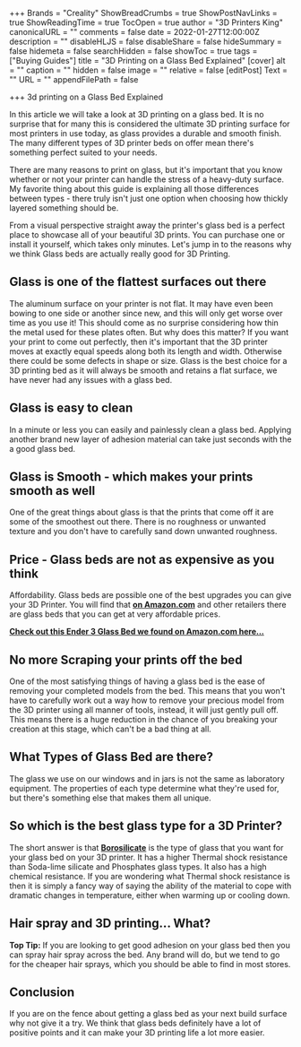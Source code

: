+++
Brands = "Creality"
ShowBreadCrumbs = true
ShowPostNavLinks = true
ShowReadingTime = true
TocOpen = true
author = "3D Printers King"
canonicalURL = ""
comments = false
date = 2022-01-27T12:00:00Z
description = ""
disableHLJS = false
disableShare = false
hideSummary = false
hidemeta = false
searchHidden = false
showToc = true
tags = ["Buying Guides"]
title = "3D Printing on a Glass Bed Explained"
[cover]
alt = ""
caption = ""
hidden = false
image = ""
relative = false
[editPost]
Text = ""
URL = ""
appendFilePath = false

+++
3d printing on a Glass Bed Explained

In this article we will take a look at 3D printing on a glass bed. It is no surprise that for many this is considered the ultimate 3D printing surface for most printers in use today, as glass provides a durable and smooth finish. The many different types of 3D printer beds on offer mean there's something perfect suited to your needs.

There are many reasons to print on glass, but it's important that you know whether or not your printer can handle the stress of a heavy-duty surface. My favorite thing about this guide is explaining all those differences between types - there truly isn't just one option when choosing how thickly layered something should be.

From a visual perspective straight away the printer's glass bed is a perfect place to showcase all of your beautiful 3D prints. You can purchase one or install it yourself, which takes only minutes. Let's jump in to the reasons why we think Glass beds are actually really good for 3D Printing.

## Glass is one of the flattest surfaces out there

The aluminum surface on your printer is not flat. It may have even been bowing to one side or another since new, and this will only get worse over time as you use it! This should come as no surprise considering how thin the metal used for these plates often. But why does this matter? If you want your print to come out perfectly, then it's important that the 3D printer moves at exactly equal speeds along both its length and width. Otherwise there could be some defects in shape or size. Glass is the best choice for a 3D printing bed as it will always be smooth and retains a flat surface, we have never had any issues with a glass bed.

## Glass is easy to clean

In a minute or less you can easily and painlessly clean a glass bed. Applying another brand new layer of adhesion material can take just seconds with the a good glass bed.

## Glass is Smooth - which makes your prints smooth as well

One of the great things about glass is that the prints that come off it are some of the smoothest out there. There is no roughness or unwanted texture and you don't have to carefully sand down unwanted roughness.

## Price - Glass beds are not as expensive as you think

Affordability. Glass beds are possible one of the best upgrades you can give your 3D Printer. You will find that [**on Amazon.com**](https://www.amazon.com/gp/product/B08CXLLCH4/ref=as_li_tl?ie=UTF8&tag=3dprintersking-20&camp=1789&creative=9325&linkCode=as2&creativeASIN=B08CXLLCH4&linkId=e9c5001ff2fed520c9bb4866196ebfc0) and other retailers there are glass beds that you can get at very affordable prices.

[**Check out this Ender 3 Glass Bed we found on Amazon.com here...**](https://www.amazon.com/gp/product/B08CXLLCH4/ref=as_li_tl?ie=UTF8&tag=3dprintersking-20&camp=1789&creative=9325&linkCode=as2&creativeASIN=B08CXLLCH4&linkId=e9c5001ff2fed520c9bb4866196ebfc0)

## No more Scraping your prints off the bed

One of the most satisfying things of having a glass bed is the ease of removing your completed models from the bed. This means that you won't have to carefully work out a way how to remove your precious model from the 3D printer using all manner of tools, instead, it will just gently pull off. This means there is a huge reduction in the chance of you breaking your creation at this stage, which can't be a bad thing at all.

## What Types of Glass Bed are there?

The glass we use on our windows and in jars is not the same as laboratory equipment. The properties of each type determine what they're used for, but there's something else that makes them all unique.

## So which is the best glass type for a 3D Printer?

The short answer is that [**Borosilicate**](https://en.wikipedia.org/wiki/Borosilicate_glass) is the type of glass that you want for your glass bed on your 3D printer. It has a higher Thermal shock resistance than Soda-lime silicate and Phosphates glass types. It also has a high chemical resistance. If you are wondering what Thermal shock resistance is then it is simply a fancy way of saying the ability of the material to cope with dramatic changes in temperature, either when warming up or cooling down.

## Hair spray and 3D printing... What?

**Top Tip:** If you are looking to get good adhesion on your glass bed then you can spray hair spray across the bed. Any brand will do, but we tend to go for the cheaper hair sprays, which you should be able to find in most stores.

## Conclusion

If you are on the fence about getting a glass bed as your next build surface why not give it a try. We think that glass beds definitely have a lot of positive points and it can make your 3D printing life a lot more easier.